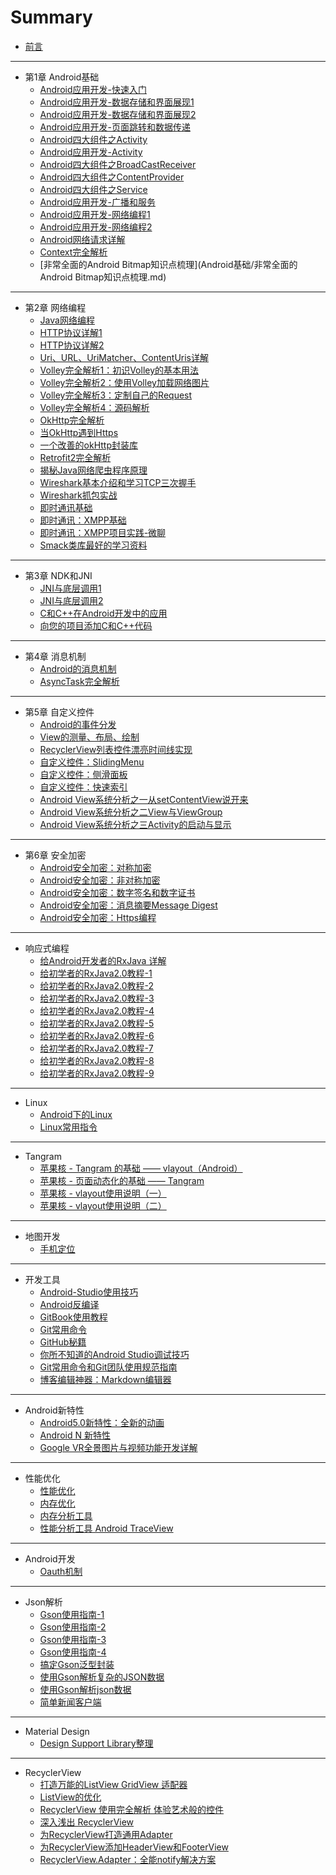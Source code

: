 # Summary

* [前言](README.md)

----

* 第1章 Android基础
  * [Android应用开发-快速入门](Android基础/Android应用开发-快速入门.md)
  * [Android应用开发-数据存储和界面展现1](Android基础/Android应用开发-数据存储和界面展现1.md)
  * [Android应用开发-数据存储和界面展现2](Android基础/Android应用开发-数据存储和界面展现2.md)
  * [Android应用开发-页面跳转和数据传递](Android基础/Android应用开发-页面跳转和数据传递.md)
  * [Android四大组件之Activity](Android基础/Android四大组件之Activity.md)
  * [Android应用开发-Activity](Android基础/Android应用开发-Activity.md)
  * [Android四大组件之BroadCastReceiver](Android基础/Android四大组件之BroadCastReceiver.md)
  * [Android四大组件之ContentProvider](Android基础/Android四大组件之ContentProvider.md)
  * [Android四大组件之Service](Android基础/Android四大组件之Service.md)
  * [Android应用开发-广播和服务](Android基础/Android应用开发-广播和服务.md)
  * [Android应用开发-网络编程1](Android基础/Android应用开发-网络编程1.md)
  * [Android应用开发-网络编程2](Android基础/Android应用开发-网络编程2.md)
  * [Android网络请求详解](网络编程/Android网络请求详解.md)
  * [Context完全解析](Android基础/Context完全解析.md)
  * [非常全面的Android Bitmap知识点梳理](Android基础/非常全面的Android Bitmap知识点梳理.md)

----

* 第2章 网络编程
  * [Java网络编程](网络编程\Java网络编程.md)
  * [HTTP协议详解1](网络编程\Http协议.md)
  * [HTTP协议详解2](网络编程\HTTP协议详解.md)
  * [Uri、URL、UriMatcher、ContentUris详解](网络编程\Uri、URL、UriMatcher、ContentUris详解.md)
  * [Volley完全解析1：初识Volley的基本用法](网络编程\Volley完全解析1：初识Volley的基本用法.md)
  * [Volley完全解析2：使用Volley加载网络图片](网络编程\Volley完全解析2：使用Volley加载网络图片.md)
  * [Volley完全解析3：定制自己的Request](网络编程\Volley完全解析3：定制自己的Request.md)
  * [Volley完全解析4：源码解析](网络编程\Volley完全解析4：带你从源码的角度理解Volley.md)
  * [OkHttp完全解析](网络编程\OkHttp完全解析.md)
  * [当OkHttp遇到Https](网络编程\Https相关完全解析：当OkHttp遇到Https.md)
  * [一个改善的okHttp封装库](网络编程\一个改善的okHttp封装库.md)
  * [Retrofit2完全解析](网络编程\Retrofit2完全解析：探索与okhttp之间的关系.md)
  * [揭秘Java网络爬虫程序原理](网络编程\揭秘Java网络爬虫程序原理.md)
  * [Wireshark基本介绍和学习TCP三次握手](网络编程\Wireshark基本介绍和学习TCP三次握手.md)
  * [Wireshark抓包实战](网络编程/Wireshark抓包实战.md)
  * [即时通讯基础](网络编程\即时通讯基础.md)
  * [即时通讯：XMPP基础](网络编程\即时通讯：XMPP基础.md)
  * [即时通讯：XMPP项目实践-微聊](网络编程\即时通讯：XMPP项目实践-微聊.md)
  * [Smack类库最好的学习资料](网络编程\Smack类库最好的学习资料.md)

----

* 第3章 NDK和JNI
  * [JNI与底层调用1](ndk&jni/JNI与底层调用1.md)
  * [JNI与底层调用2](ndk&jni/JNI与底层调用2.md)
  * [C和C++在Android开发中的应用](ndk&jni/C和C++在Android开发中的应用.md)
  * [向您的项目添加C和C++代码](ndk&jni/向您的项目添加C和C++代码.md)

----

* 第4章 消息机制
  * [Android的消息机制](消息机制/Android的消息机制.md)
  * [AsyncTask完全解析](消息机制/AsyncTask源码解析.md)

----

* 第5章 自定义控件
  * [Android的事件分发](自定义控件/Android的事件分发.md)
  * [View的测量、布局、绘制](自定义控件/View的测量、布局、绘制.md)
  * [RecyclerView列表控件漂亮时间线实现](自定义控件/RecyclerView列表控件漂亮时间线实现.md)
  * [自定义控件：SlidingMenu](自定义控件/自定义控件：SlidingMenu，侧边栏，侧滑菜单.md)
  * [自定义控件：侧滑面板](自定义控件/自定义控件：侧滑面板.md)
  * [自定义控件：快速索引](自定义控件/自定义控件：快速索引.md)
  * [Android View系统分析之一从setContentView说开来](自定义控件/View系统分析之一从setContentView说开来.md)
  * [Android View系统分析之二View与ViewGroup](自定义控件/View系统分析之二View与ViewGroup.md)
  * [Android View系统分析之三Activity的启动与显示](自定义控件/View系统分析之三Activity的启动与显示.md)

----

* 第6章 安全加密
  * [Android安全加密：对称加密](安全加密/Android安全加密：对称加密.md)
  * [Android安全加密：非对称加密](安全加密/Android安全加密：非对称加密.md)
  * [Android安全加密：数字签名和数字证书](安全加密/Android安全加密：数字签名和数字证书.md)
  * [Android安全加密：消息摘要Message Digest](安全加密/Android安全加密：消息摘要MessageDigest.md)
  * [Android安全加密：Https编程](安全加密/Android安全加密：Https编程.md)

----

* 响应式编程
  * [给Android开发者的RxJava 详解](响应式编程/给Android开发者的RxJava详解.md)
  * [给初学者的RxJava2.0教程-1](响应式编程/给初学者的RxJava2.0教程-1.md)
  * [给初学者的RxJava2.0教程-2](响应式编程/给初学者的RxJava2.0教程-2.md)
  * [给初学者的RxJava2.0教程-3](响应式编程/给初学者的RxJava2.0教程-3.md)
  * [给初学者的RxJava2.0教程-4](响应式编程/给初学者的RxJava2.0教程-4.md)
  * [给初学者的RxJava2.0教程-5](响应式编程/给初学者的RxJava2.0教程-5.md)
  * [给初学者的RxJava2.0教程-6](响应式编程/给初学者的RxJava2.0教程-6.md)
  * [给初学者的RxJava2.0教程-7](响应式编程/给初学者的RxJava2.0教程-7.md)
  * [给初学者的RxJava2.0教程-8](响应式编程/给初学者的RxJava2.0教程-8.md)
  * [给初学者的RxJava2.0教程-9](响应式编程/给初学者的RxJava2.0教程-9.md)

----

* Linux
  * [Android下的Linux](Linux/Android下的Linux.md)
  * [Linux常用指令](Linux/Linux常用指令.md)

----

* Tangram
  * [苹果核 - Tangram 的基础 —— vlayout（Android）](Tangram/Tangram基础-vlayout.md)
  * [苹果核 - 页面动态化的基础 —— Tangram](Tangram/页面动态化的基础-Tangram.md)
  * [苹果核 - vlayout使用说明（一）](Tangram/vlayout使用说明1.md)
  * [苹果核 - vlayout使用说明（二）](Tangram/vlayout使用说明2.md)

----

* 地图开发
  * [手机定位](地图开发/手机定位.md)

----

* 开发工具
  * [Android-Studio使用技巧](开发工具/AndroidStudio使用技巧.md)
  * [Android反编译](开发工具/Android反编译.md)
  * [GitBook使用教程](开发工具/GitBook使用教程.md)
  * [Git常用命令](开发工具/Git常用命令.md)
  * [GitHub秘籍](开发工具/GitHub秘籍.md)
  * [你所不知道的Android Studio调试技巧](开发工具/你所不知道的AndroidStudio调试技巧.md)
  * [Git常用命令和Git团队使用规范指南](开发工具/Git常用命令和Git团队使用规范指南.md)
  * [博客编辑神器：Markdown编辑器](开发工具/博客编辑神器：Markdown编辑器.md)

----

* Android新特性
  * [Android5.0新特性：全新的动画](新特性\Android5.0新特性：全新的动画.md)
  * [Android N 新特性](新特性\Android7.0新特性.md)
  * [Google VR全景图片与视频功能开发详解](新特性\VR全景图片与视频功能开发详解.md)

----

* 性能优化
  * [性能优化](性能优化\性能优化.md)
  * [内存优化](性能优化\内存优化.md)
  * [内存分析工具](性能优化\内存分析工具.md)
  * [性能分析工具 Android TraceView](性能优化\性能分析工具TraceView.md)

----

* Android开发
  * [Oauth机制](Android开发\Oauth机制.md)

----

* Json解析
  * [Gson使用指南-1](Json解析\Gson使用指南-1.md)
  * [Gson使用指南-2](Json解析\Gson使用指南-2.md)
  * [Gson使用指南-3](Json解析\Gson使用指南-3.md)
  * [Gson使用指南-4](Json解析\Gson使用指南-4.md)
  * [搞定Gson泛型封装](Json解析\搞定Gson泛型封装.md)
  * [使用Gson解析复杂的JSON数据](Json解析\使用Gson解析复杂的JSON数据.md)
  * [使用Gson解析json数据](Json解析\使用Gson解析json数据.md)
  * [简单新闻客户端](Json解析\简单新闻客户端.md)

----

* Material Design
  * [Design Support Library整理](Material_Design\Design_Support_Library整理.md)

----

* RecyclerView
  * [打造万能的ListView GridView 适配器](RecyclerView\打造万能的适配器.md)
  * [ListView的优化](RecyclerView\ListView的优化.md)
  * [RecyclerView 使用完全解析 体验艺术般的控件](RecyclerView\RecyclerView使用完全解析.md)
  * [深入浅出 RecyclerView](RecyclerView\深入浅出RecyclerView.md)
  * [为RecyclerView打造通用Adapter](RecyclerView\为RecyclerView打造通用Adapter.md)
  * [为RecyclerView添加HeaderView和FooterView](RecyclerView\为RecyclerView添加HeaderView和FooterView.md)
  * [RecyclerView.Adapter：全能notify解决方案](RecyclerView\RecyclerView.Adapter：全能notify解决方案.md)
